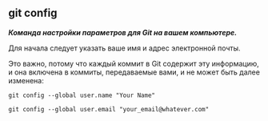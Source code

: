 ## git config

***Команда настройки параметров для Git на вашем компьютере.***

Для начала следует указать ваше имя и адрес электронной почты.

 Это важно, потому что каждый коммит в Git содержит эту информацию, и она включена в коммиты, передаваемые вами, и не может быть далее изменена:

```bash=
git config --global user.name "Your Name"
 
git config --global user.email "your_email@whatever.com"
```